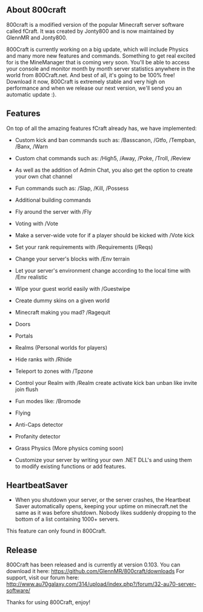 ## About 800craft
800craft is a modified version of the popular Minecraft server software called fCraft. It was created by Jonty800 and is now maintained by GlennMR and Jonty800.

800Craft is currently working on a big update, which will include Physics and many more new features and commands.
Something to get real excited for is the MineManager that is coming very soon. You'll be able to access your console and monitor month by month server statistics anywhere in the world from 800Craft.net. And best of all, it's going to be 100% free!
Download it now, 800Craft is extremely stable and very high on performance and when we release our next version, we'll send you an automatic update :).
## Features

On top of all the amazing features fCraft already has, we have implemented:

* Custom kick and ban commands such as: /Basscanon, /Gtfo, /Tempban, /Banx, /Warn
* Custom chat commands such as: /High5, /Away, /Poke, /Troll, /Review
* As well as the addition of Admin Chat, you also get the option to create your own chat channel
* Fun commands such as: /Slap, /Kill, /Possess
* Additional building commands
* Fly around the server with /Fly
* Voting with /Vote
* Make a server-wide vote for if a player should be kicked with /Vote kick
* Set your rank requirements with /Requirements (/Reqs)
* Change your server's blocks with /Env terrain
* Let your server's environment change according to the local time with /Env realistic
* Wipe your guest world easily with /Guestwipe
* Create dummy skins on a given world
* Minecraft making you mad? /Ragequit
* Doors
* Portals
* Realms (Personal worlds for players)
* Hide ranks with /Rhide
* Teleport to zones with /Tpzone
* Control your Realm with /Realm create activate kick ban unban like invite join flush
* Fun modes like: /Bromode
* Flying
* Anti-Caps detector
* Profanity detector
* Grass Physics (More physics coming soon)

* Customize your server by writing your own .NET DLL's and using them to modify existing functions or add features.

## HeartbeatSaver

* When you shutdown your server, or the server crashes, the Heartbeat Saver automatically opens, keeping your uptime on minecraft.net the same as it was before shutdown.
Nobody likes suddenly dropping to the bottom of a list containing 1000+ servers.

This feature can only found in 800Craft.

## Release
800Craft has been released and is currently at version 0.103. You can download it here: https://github.com/GlennMR/800craft/downloads
For support, visit our forum here: http://www.au70galaxy.com/314/upload/index.php?/forum/32-au70-server-software/

Thanks for using 800Craft, enjoy!